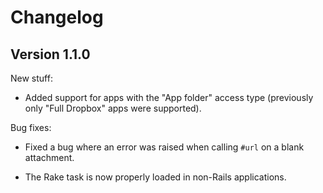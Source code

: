 # Changelog

## Version 1.1.0

New stuff:

- Added support for apps with the "App folder" access type (previously
  only "Full Dropbox" apps were supported).

Bug fixes:

- Fixed a bug where an error was raised when calling `#url` on a blank
  attachment.

- The Rake task is now properly loaded in non-Rails applications.
